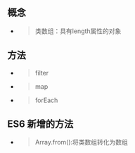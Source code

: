 ## 概念
* > 类数组：具有length属性的对象

## 方法
* > filter
* > map
* > forEach


## ES6 新增的方法
* > Array.from():将类数组转化为数组